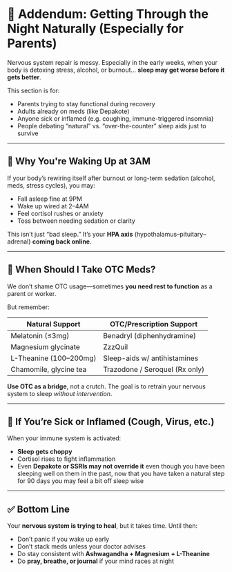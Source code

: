 # 🌙 Addendum: Getting Through the Night Naturally (Especially for Parents)

Nervous system repair is messy. Especially in the early weeks, when your body is detoxing stress, alcohol, or burnout… **sleep may get worse before it gets better**.

This section is for:

- Parents trying to stay functional during recovery
- Adults already on meds (like Depakote)
- Anyone sick or inflamed (e.g. coughing, immune-triggered insomnia)
- People debating “natural” vs. “over-the-counter” sleep aids just to survive

---

## 🧠 Why You're Waking Up at 3AM

If your body’s rewiring itself after burnout or long-term sedation (alcohol, meds, stress cycles), you may:

- Fall asleep fine at 9PM
- Wake up wired at 2–4AM
- Feel cortisol rushes or anxiety
- Toss between needing sedation or clarity

This isn’t just “bad sleep.” It’s your **HPA axis** (hypothalamus–pituitary–adrenal) **coming back online**.

---

## 💊 When Should I Take OTC Meds?

We don’t shame OTC usage—sometimes **you need rest to function** as a parent or worker.

But remember:

| **Natural Support**    | **OTC/Prescription Support**   |
| ---------------------- | ------------------------------ |
| Melatonin (≤3mg)       | Benadryl (diphenhydramine)     |
| Magnesium glycinate    | ZzzQuil                        |
| L-Theanine (100–200mg) | Sleep-aids w/ antihistamines   |
| Chamomile, glycine tea | Trazodone / Seroquel (Rx only) |

**Use OTC as a bridge**, not a crutch. The goal is to retrain your nervous system to sleep _without intervention_.

---

## 🤧 If You’re Sick or Inflamed (Cough, Virus, etc.)

When your immune system is activated:

- **Sleep gets choppy**
- Cortisol rises to fight inflammation
- Even **Depakote or SSRIs may not override it** even though you have been sleeping well on them in the past, now that you have taken a natural step for 90 days you may feel a bit off sleep wise

---

## ✅ Bottom Line

Your **nervous system is trying to heal**, but it takes time. Until then:

- Don’t panic if you wake up early
- Don’t stack meds unless your doctor advises
- Do stay consistent with **Ashwagandha + Magnesium + L-Theanine**
- Do **pray, breathe, or journal** if your mind races at night
